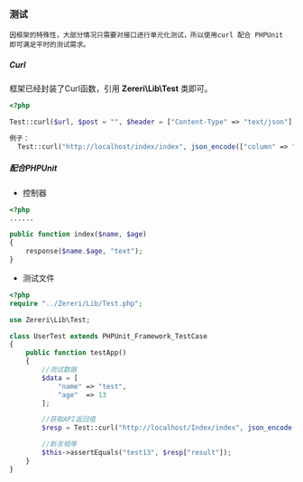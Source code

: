 ### 测试

``` 
因框架的特殊性，大部分情况只需要对接口进行单元化测试，所以使用curl 配合 PHPUnit 即可满足平时的测试需求。
```



##### Curl

框架已经封装了Curl函数，引用 **Zereri\Lib\Test** 类即可。

``` php
<?php

Test::curl($url, $post = "", $header = ["Content-Type" => "text/json"], $cookie = "");

例子：
  Test::curl("http://localhost/index/index", json_encode(["column" => "value"]));
```



##### 配合PHPUnit

- 控制器

``` php
<?php
......

public function index($name, $age)
{
	response($name.$age, "text");  
}
```

- 测试文件

``` php
<?php
require "../Zereri/Lib/Test.php";

use Zereri\Lib\Test;

class UserTest extends PHPUnit_Framework_TestCase
{
	public function testApp()
    {
      	//测试数据
      	$data = [
            "name" => "test",
            "age"  => 13
        ];

    	//获取API返回值
    	$resp = Test::curl("http://localhost/Index/index", json_encode($data));

        //断言相等
        $this->assertEquals("test13", $resp["result"]);
    }
}
```